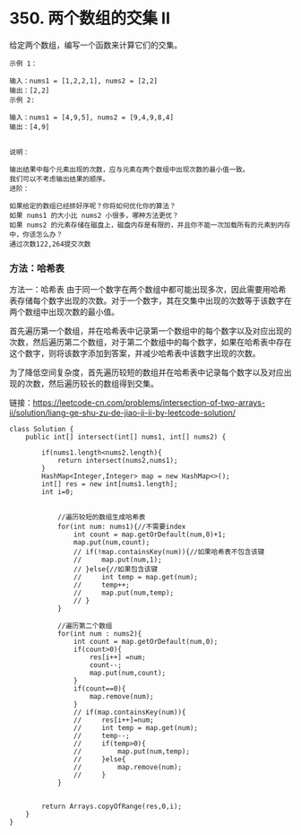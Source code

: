 # 350. 两个数组的交集 II
给定两个数组，编写一个函数来计算它们的交集。

 
```
示例 1：

输入：nums1 = [1,2,2,1], nums2 = [2,2]
输出：[2,2]
示例 2:

输入：nums1 = [4,9,5], nums2 = [9,4,9,8,4]
输出：[4,9]
 

说明：

输出结果中每个元素出现的次数，应与元素在两个数组中出现次数的最小值一致。
我们可以不考虑输出结果的顺序。
进阶：

如果给定的数组已经排好序呢？你将如何优化你的算法？
如果 nums1 的大小比 nums2 小很多，哪种方法更优？
如果 nums2 的元素存储在磁盘上，磁盘内存是有限的，并且你不能一次加载所有的元素到内存中，你该怎么办？
通过次数122,264提交次数
```
### 方法：哈希表
方法一：哈希表
由于同一个数字在两个数组中都可能出现多次，因此需要用哈希表存储每个数字出现的次数。对于一个数字，其在交集中出现的次数等于该数字在两个数组中出现次数的最小值。

首先遍历第一个数组，并在哈希表中记录第一个数组中的每个数字以及对应出现的次数，然后遍历第二个数组，对于第二个数组中的每个数字，如果在哈希表中存在这个数字，则将该数字添加到答案，并减少哈希表中该数字出现的次数。

为了降低空间复杂度，首先遍历较短的数组并在哈希表中记录每个数字以及对应出现的次数，然后遍历较长的数组得到交集。

链接：https://leetcode-cn.com/problems/intersection-of-two-arrays-ii/solution/liang-ge-shu-zu-de-jiao-ji-ii-by-leetcode-solution/

```
class Solution {
    public int[] intersect(int[] nums1, int[] nums2) {
    
        if(nums1.length<nums2.length){
            return intersect(nums2,nums1);
        }
        HashMap<Integer,Integer> map = new HashMap<>();
        int[] res = new int[nums1.length];
        int i=0;

        
            //遍历较短的数组生成哈希表
            for(int num: nums1){//不需要index
                int count = map.getOrDefault(num,0)+1;
                map.put(num,count);
                // if(!map.containsKey(num)){//如果哈希表不包含该键
                //     map.put(num,1);
                // }else{//如果包含该键
                //     int temp = map.get(num);
                //     temp++;
                //     map.put(num,temp);
                // }             
            }

            //遍历第二个数组
            for(int num : nums2){
                int count = map.getOrDefault(num,0);
                if(count>0){
                    res[i++] =num;
                    count--;
                    map.put(num,count);
                }
                if(count==0){
                    map.remove(num);
                }
                // if(map.containsKey(num)){
                //     res[i++]=num;
                //     int temp = map.get(num);
                //     temp--;
                //     if(temp>0){
                //         map.put(num,temp);
                //     }else{
                //         map.remove(num);
                //     }     
            }
            
        
        return Arrays.copyOfRange(res,0,i);
    }
}
```
